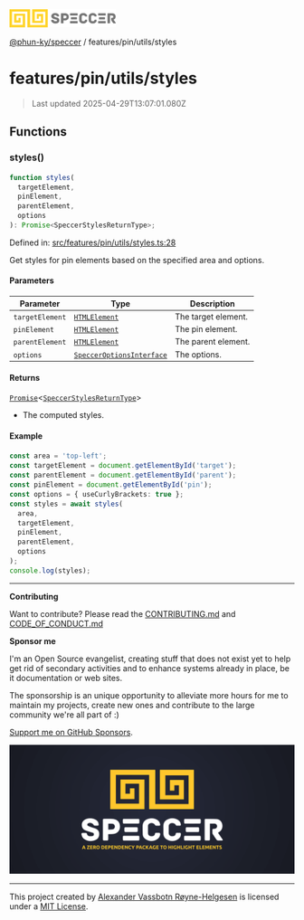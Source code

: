 <div><img alt="SPECCER logo" src="https://raw.githubusercontent.com/phun-ky/speccer/main/public/logo-speccer-horizontal-colored-package.svg?raw=true" style="max-height:32px;"/></div>

[@phun-ky/speccer](../../../README.md) / features/pin/utils/styles

# features/pin/utils/styles

> Last updated 2025-04-29T13:07:01.080Z

## Functions

### styles()

```ts
function styles(
  targetElement,
  pinElement,
  parentElement,
  options
): Promise<SpeccerStylesReturnType>;
```

Defined in:
[src/features/pin/utils/styles.ts:28](https://github.com/phun-ky/speccer/blob/main/src/features/pin/utils/styles.ts#L28)

Get styles for pin elements based on the specified area and options.

#### Parameters

| Parameter       | Type                                                                           | Description         |
| --------------- | ------------------------------------------------------------------------------ | ------------------- |
| `targetElement` | [`HTMLElement`](https://developer.mozilla.org/docs/Web/API/HTMLElement)        | The target element. |
| `pinElement`    | [`HTMLElement`](https://developer.mozilla.org/docs/Web/API/HTMLElement)        | The pin element.    |
| `parentElement` | [`HTMLElement`](https://developer.mozilla.org/docs/Web/API/HTMLElement)        | The parent element. |
| `options`       | [`SpeccerOptionsInterface`](../../../types/speccer.md#specceroptionsinterface) | The options.        |

#### Returns

[`Promise`](https://developer.mozilla.org/docs/Web/JavaScript/Reference/Global_Objects/Promise)<[`SpeccerStylesReturnType`](../../../types/styles.md#speccerstylesreturntype)>

- The computed styles.

#### Example

```ts
const area = 'top-left';
const targetElement = document.getElementById('target');
const parentElement = document.getElementById('parent');
const pinElement = document.getElementById('pin');
const options = { useCurlyBrackets: true };
const styles = await styles(
  area,
  targetElement,
  pinElement,
  parentElement,
  options
);
console.log(styles);
```

---

**Contributing**

Want to contribute? Please read the
[CONTRIBUTING.md](https://github.com/phun-ky/speccer/blob/main/CONTRIBUTING.md)
and
[CODE_OF_CONDUCT.md](https://github.com/phun-ky/speccer/blob/main/CODE_OF_CONDUCT.md)

**Sponsor me**

I'm an Open Source evangelist, creating stuff that does not exist yet to help
get rid of secondary activities and to enhance systems already in place, be it
documentation or web sites.

The sponsorship is an unique opportunity to alleviate more hours for me to
maintain my projects, create new ones and contribute to the large community
we're all part of :)

[Support me on GitHub Sponsors](https://github.com/sponsors/phun-ky).

![Speccer banner, with logo and slogan: A zero dependency package to annotate or highlight elements](https://github.com/phun-ky/speccer/blob/main/public/speccer-banner.png?raw=true)

---

This project created by [Alexander Vassbotn Røyne-Helgesen](http://phun-ky.net)
is licensed under a [MIT License](https://choosealicense.com/licenses/mit/).
